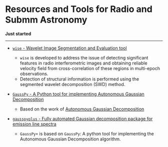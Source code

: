 # Resources and Tools for Radio and Submm Astronomy

**Just started**

-----

* [`wise` - Wavelet Image Segmentation and Evaluation tool](https://github.com/flomertens/wise)
    - `wise` is developed to address the issue of detecting significant features in radio interferometric images and obtaining reliable velocity field from cross-correlation of these regions in multi-epoch observations.
    - Detection of structural information is performed using the segmented wavelet decomposition (SWD) method. 

* [`GaussPy` - A Python tool for implementing Autonomous Gaussian Decomposition](https://github.com/gausspy/gausspy)
    - Based on the work of [Autonomous Gaussian Decomposition](https://arxiv.org/abs/1409.2840)
* [`gausspyplus` - Fully automated Gaussian decomposition package for emission line spectra](https://github.com/mriener/gausspyplus)
    - `GaussPy+` is based on `GaussPy`: A python tool for implementing the Autonomous Gaussian Decomposition algorithm.